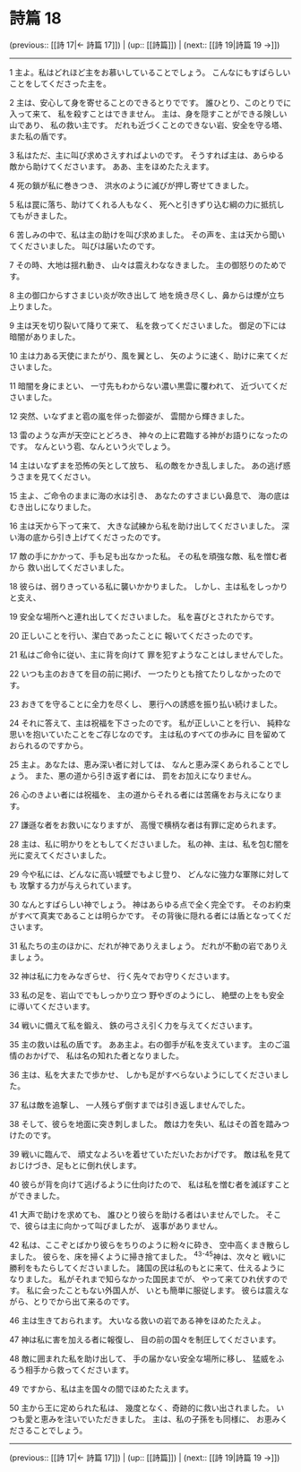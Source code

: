 # 詩篇 18

(previous:: [[詩 17|← 詩篇 17]]) | (up:: [[詩篇]]) | (next:: [[詩 19|詩篇 19 →]])

***


1 主よ。私はどれほど主をお慕いしていることでしょう。 こんなにもすばらしいことをしてくださった主を。 

2 主は、安心して身を寄せることのできるとりでです。 誰ひとり、このとりでに入って来て、 私を殺すことはできません。 主は、身を隠すことができる険しい山であり、 私の救い主です。 だれも近づくことのできない岩、安全を守る塔、 また私の盾です。 

3 私はただ、主に叫び求めさえすればよいのです。 そうすれば主は、あらゆる敵から助けてくださいます。 ああ、主をほめたたえます。 

4 死の鎖が私に巻きつき、 洪水のように滅びが押し寄せてきました。 

5 私は罠に落ち、助けてくれる人もなく、 死へと引きずり込む綱の力に抵抗してもがきました。 

6 苦しみの中で、私は主の助けを叫び求めました。 その声を、主は天から聞いてくださいました。 叫びは届いたのです。 

7 その時、大地は揺れ動き、 山々は震えわななきました。 主の御怒りのためです。 

8 主の御口からすさまじい炎が吹き出して 地を焼き尽くし、鼻からは煙が立ち上りました。 

9 主は天を切り裂いて降りて来て、 私を救ってくださいました。 御足の下には暗闇がありました。 

10 主は力ある天使にまたがり、風を翼とし、 矢のように速く、助けに来てくださいました。 

11 暗闇を身にまとい、 一寸先もわからない濃い黒雲に覆われて、 近づいてくださいました。 

12 突然、いなずまと雹の嵐を伴った御姿が、 雲間から輝きました。 

13 雷のような声が天空にとどろき、 神々の上に君臨する神がお語りになったのです。 なんという雹、なんという火でしょう。 

14 主はいなずまを恐怖の矢として放ち、 私の敵をかき乱しました。 あの逃げ惑うさまを見てください。 

15 主よ、ご命令のままに海の水は引き、 あなたのすさまじい鼻息で、 海の底はむき出しになりました。 

16 主は天から下って来て、 大きな試練から私を助け出してくださいました。 深い海の底から引き上げてくださったのです。 

17 敵の手にかかって、手も足も出なかった私。 その私を頑強な敵、私を憎む者から 救い出してくださいました。 

18 彼らは、弱りきっている私に襲いかかりました。 しかし、主は私をしっかりと支え、 

19 安全な場所へと連れ出してくださいました。 私を喜びとされたからです。 

20 正しいことを行い、潔白であったことに 報いてくださったのです。 

21 私はご命令に従い、主に背を向けて 罪を犯すようなことはしませんでした。 

22 いつも主のおきてを目の前に掲げ、 一つたりとも捨てたりしなかったのです。 

23 おきてを守ることに全力を尽くし、 悪行への誘惑を振り払い続けました。 

24 それに答えて、主は祝福を下さったのです。 私が正しいことを行い、 純粋な思いを抱いていたことをご存じなのです。 主は私のすべての歩みに 目を留めておられるのですから。 

25 主よ。あなたは、恵み深い者に対しては、 なんと恵み深くあられることでしょう。 また、悪の道から引き返す者には、 罰をお加えになりません。 

26 心のきよい者には祝福を、 主の道からそれる者には苦痛をお与えになります。 

27 謙遜な者をお救いになりますが、 高慢で横柄な者は有罪に定められます。 

28 主は、私に明かりをともしてくださいました。 私の神、主は、私を包む闇を 光に変えてくださいました。 

29 今や私には、どんなに高い城壁でもよじ登り、 どんなに強力な軍隊に対しても 攻撃する力が与えられています。 

30 なんとすばらしい神でしょう。 神はあらゆる点で全く完全です。 そのお約束がすべて真実であることは明らかです。 その背後に隠れる者には盾となってくださいます。 

31 私たちの主のほかに、だれが神でありえましょう。 だれが不動の岩でありえましょう。 

32 神は私に力をみなぎらせ、 行く先々でお守りくださいます。 

33 私の足を、岩山ででもしっかり立つ 野やぎのようにし、 絶壁の上をも安全に導いてくださいます。 

34 戦いに備えて私を鍛え、 鉄の弓さえ引く力を与えてくださいます。 

35 主の救いは私の盾です。 ああ主よ。右の御手が私を支えています。 主のご温情のおかげで、 私は名の知れた者となりました。 

36 主は、私を大またで歩かせ、 しかも足がすべらないようにしてくださいました。 

37 私は敵を追撃し、 一人残らず倒すまでは引き返しませんでした。 

38 そして、彼らを地面に突き刺しました。 敵は力を失い、私はその首を踏みつけたのです。 

39 戦いに臨んで、 頑丈なよろいを着せていただいたおかげです。 敵は私を見ておじけづき、足もとに倒れ伏します。 

40 彼らが背を向けて逃げるように仕向けたので、 私は私を憎む者を滅ぼすことができました。 

41 大声で助けを求めても、 誰ひとり彼らを助ける者はいませんでした。 そこで、彼らは主に向かって叫びましたが、 返事がありません。 

42 私は、ここぞとばかり彼らをちりのように粉々に砕き、 空中高くまき散らしました。 彼らを、床を掃くように掃き捨てました。 <sup class="versenum">43-45</sup>神は、次々と 戦いに勝利をもたらしてくださいました。 諸国の民は私のもとに来て、仕えるようになりました。 私がそれまで知らなかった国民までが、 やって来てひれ伏すのです。 私に会ったこともない外国人が、 いとも簡単に服従します。 彼らは震えながら、とりでから出て来るのです。 

46 主は生きておられます。 大いなる救いの岩である神をほめたたえよ。 

47 神は私に害を加える者に報復し、 目の前の国々を制圧してくださいます。 

48 敵に囲まれた私を助け出して、 手の届かない安全な場所に移し、 猛威をふるう相手から救ってくださいます。 

49 ですから、私は主を国々の間でほめたたえます。 

50 主から王に定められた私は、 幾度となく、奇跡的に救い出されました。 いつも愛と恵みを注いでいただきました。 主は、私の子孫をも同様に、 お恵みくださることでしょう。

***

(previous:: [[詩 17|← 詩篇 17]]) | (up:: [[詩篇]]) | (next:: [[詩 19|詩篇 19 →]])
